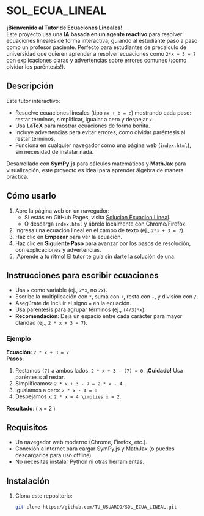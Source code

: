 # SOL_ECUA_LINEAL

**¡Bienvenido al Tutor de Ecuaciones Lineales!**  
Este proyecto usa una **IA basada en un agente reactivo** para resolver ecuaciones lineales de forma interactiva, guiando al estudiante paso a paso como un profesor paciente. Perfecto para estudiantes de precalculo de universidad que quieren aprender a resolver ecuaciones como `2*x + 3 = 7` con explicaciones claras y advertencias sobre errores comunes (¡como olvidar los paréntesis!).

## Descripción
Este tutor interactivo:
- Resuelve ecuaciones lineales (tipo `ax + b = c`) mostrando cada paso: restar términos, simplificar, igualar a cero y despejar `x`.
- Usa **LaTeX** para mostrar ecuaciones de forma bonita.
- Incluye advertencias para evitar errores, como olvidar paréntesis al restar términos.
- Funciona en cualquier navegador como una página web (`index.html`), sin necesidad de instalar nada.

Desarrollado con **SymPy.js** para cálculos matemáticos y **MathJax** para visualización, este proyecto es ideal para aprender álgebra de manera práctica.

## Cómo usarlo
1. Abre la página web en un navegador:
   - Si estás en GitHub Pages, visita [Solucion Ecuacion Lineal](https://github.com/faragodian/SOL_ECUA_LINEAL.git).
   - O descarga `index.html` y ábrelo localmente con Chrome/Firefox.
2. Ingresa una ecuación lineal en el campo de texto (ej., `2*x + 3 = 7`).
3. Haz clic en **Empezar** para ver la ecuación.
4. Haz clic en **Siguiente Paso** para avanzar por los pasos de resolución, con explicaciones y advertencias.
5. ¡Aprende a tu ritmo! El tutor te guía sin darte la solución de una.

## Instrucciones para escribir ecuaciones
- Usa `x` como variable (ej., `2*x`, no `2x`).
- Escribe la multiplicación con `*`, suma con `+`, resta con `-`, y división con `/`.
- Asegúrate de incluir el signo `=` en la ecuación.
- Usa paréntesis para agrupar términos (ej., `(4/3)*x`).
- **Recomendación**: Deja un espacio entre cada carácter para mayor claridad (ej., `2 * x + 3 = 7`).

### Ejemplo
**Ecuación**: `2 * x + 3 = 7`  
**Pasos**:
1. Restamos `(7)` a ambos lados: `2 * x + 3 - (7) = 0`. **¡Cuidado!** Usa paréntesis al restar.
2. Simplificamos: `2 * x + 3 - 7 = 2 * x - 4`.
3. Igualamos a cero: `2 * x - 4 = 0`.
4. Despejamos `x`: `2 * x = 4 \implies x = 2`.

**Resultado**: \( x = 2 \)

## Requisitos
- Un navegador web moderno (Chrome, Firefox, etc.).
- Conexión a internet para cargar SymPy.js y MathJax (o puedes descargarlos para uso offline).
- No necesitas instalar Python ni otras herramientas.

## Instalación
1. Clona este repositorio:
   ```bash
   git clone https://github.com/TU_USUARIO/SOL_ECUA_LINEAL.git
